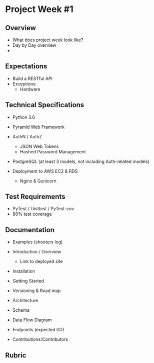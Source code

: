 # Project Week #1

## Overview
- What does project week look like?
- Day by Day overview
-


## Expectations
- Build a RESTful API
- Exceptions:
    - Hardware


## Technical Specifications
- Python 3.6
- Pyramid Web Framework
-  AuthN / AuthZ
    - JSON Web Tokens
    - Hashed Password Management

- PostgreSQL (at least 3 models, not including Auth-related models)
- Deployment to AWS EC2 & RDS
    - Nginx & Gunicorn


## Test Requirements
- PyTest / Unittest / PyTest-cov
- 80% test coverage


## Documentation
- Examples  (shooters log)

- Introduction / Overview
    - Link to deployed site
- Installation
- Getting Started
- Versioning & Road map

- Architecture
- Schema
- Data Flow Diagram
- Endpoints (expected I/O)
- Contributions/Contributors


## Rubric
